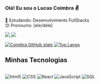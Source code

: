 ### Olá! Eu sou o Lucas Coimbra ✌️

📜 Estudando: Desenvolvimento FullStacks <br/>
😊 Pronoums: [ele/dele] <br/>

<div>
    <a href = "mailto:Lucascoimbralago@gmail.com"><img src="https://img.shields.io/badge/Gmail-D14836?style=for-the-badge&logo=gmail&logoColor=white" target="_blank">
    <a href = "https://www.linkedin.com/in/lucascoimbrarochalago/"><img src="https://img.shields.io/badge/LinkedIn-0077B5?style=for-the-badge&logo=linkedin&logoColor=white" target="_blank">
</div>

[![Coimbra GitHub stats](https://github-readme-stats.vercel.app/api?username=LucasCoimbrax&show_icons=true&theme=radical)](https://github.com/LucasCoimbrax)
[![Top Langs](https://github-readme-stats.vercel.app/api/top-langs/?username=LucasCoimbrax&layout=compact)](https://github.com/LucasCoimbrax)


## Minhas Tecnologias

<div style="display: inline_block"><br/>
<img aling="center" alt="html5" src="https://img.shields.io/badge/HTML5-E34F26?style=for-the-badge&logo=html5&logoColor=white"/>
<img aling="center" alt="CSS" src="https://img.shields.io/badge/CSS3-1572B6?style=for-the-badge&logo=css3&logoColor=white"/>
<img aling="center" alt="React" src="https://img.shields.io/badge/React-20232A?style=for-the-badge&logo=react&logoColor=61DAFB"/>
<img aling="center" alt="JavaScript" src="https://img.shields.io/badge/JavaScript-F7DF1E?style=for-the-badge&logo=javascript&logoColor=black"/>
<img aling="center" alt="SQL" src="https://img.shields.io/badge/MySQL-00000F?style=for-the-badge&logo=mysql&logoColor=white"/>
</div>
<br/>
